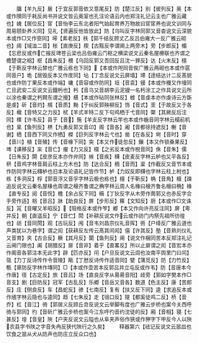 <!-- { "loadSidebar": true } -->
　　牖【羊九反】扆【于宜反郭音依又意尾反】防【楚江反】别【彼列反】奥【本或作隩同于耗反尚书并说文皆云奥室也孔注论语云内也郑注礼记云主也广雅云藏也】媿【居位反】宧【音怡李云东北者阳气始起育养万物故曰宧宧养也说文训同与周易颐卦养义同】见礼【贤遍反他皆放此】防【乌叫反字林同郭又音杳说文云深貌本或作□又作窔同】埽【素老反】柣【郭千结反顾丈乙反吕伯雍大一反广雅云砌也】阈【域洫二音】枨【直庚反】楔【古黠反李谓阃上两旁木】旁【步郎反】楣【忘悲反或作亡报反琕苍云梁也吕伯雍云门枢之横梁说文云秦名屋櫋联也齐谓之檐楚谓之梠】枢【昌朱反】椳【乌回反郭又吾回反吕沈一罪反】达【火末反】檼【于靳反字林云棼也广雅云栋也下同】【本或作戺同音俟广雅云两砌也本或作扈同音户】垝【居毁反本又作庋同】坫【丁念反说文云屏墙】墆【逹结达计二反髙貌也或作防丁果反本或作端】墉【音容或作防同】垣【音袁】镘【本或作槾又作墁同亡旦武安二反说文云鐡杇也】杇【音乌又音胡李云泥镘一名杇涂工之作具说文云所以涂也秦谓之杇闗东谓之摱】椹【本或作砧同张林反】榩【音虔本亦作虔诗云方斲是虔】斫【音灼】櫍【音质】黝【于纠反郭殃柳反】饰【音式】垩【于故反又于各反】樴【音特又之力反】栻【羊式羊特二反下句鸡栖于弋音同】橜【其厥反后注同】楎【许韦反】县于【音】箷【羊支反字林云竿也本或作椸音同字林云榻前机也】臬【鱼列反】栱【九勇反郭又音卬】阁【音各】阇【音都徐持遮反】榭【音谢】栖【音西下同又作栖】榤【巨列反字林云弋也】凿【在各反】埘【音时】穿【音川】植【音殖】传【音椽下同】突【本又作徒忽反】鏁【本又作锁桑果反】埤【课移反】杗【音亡】瘤【力又反】棳【之劣反本或作棁音同】侏【音朱】儒【日朱反】閞【皮彦反本亦作弁同】槉【音疾】欂【皮麦反字林云栌也又平各反】枅【音鸡字林音肩云柱上方木也】防【达合反】栭【音而】楶【作截反又音节本或作防同字林云欂栌也旧本及论语礼记皆作节】栌【力奴反即欂也字林云柱上柎也】栋【多洞反】桴【郭音浮又音孚字林云极也栋也】檼【于靳反】桷【音角】榱【疎追反说文云秦名屋椽也周谓之榱齐鲁谓之桷字林云周人名椽曰榱齐鲁名榱曰桷】椽【直专反】阅【音恱】檐【余占反下同】樀【丁狄反字从木旁作啇郭又也赤反字合手旁作适】梠【音吕】牀【助良反】屏【步形反】簃【文知反】厨【本或作□文诛反】筄【音曜又羊昭反】【阻格反本或作笮】郷【本又作向许亮反注同】屏【卑并反】朝【直遥反】宁【音伫】閍【补耕反说文作云或作祊门内祭先祖所彷徨也】祊【音同閍】观【古玩反】闱【音韦刘昌宗仪礼音挥】衖【户绛反广雅云道也声类犹以为巷字】谓之闳【获耕反左传云髙其闬闳】僖【许其反】塾【音熟刘仪礼又音育】夹【古合反】橛【其月反】闑【鱼列反】阃【说文作梱同苦本反郑注礼记云阃门限也】阖【胡腊反】扉【音非】着乎【直畧反】所以止扉谓之闳【音宏本亦作阁音各郭注本无此字】辟【匹亦反】闬【户旦反说文云闾也汝南平舆里门曰闬】瓴【力丁反诗传作令音陵】甋【丁厯反诗传作适音同】甓【蒲觅反】防【力竹反】甎【章防反字林作塼同】□【本或作壶苦本反郭吕并立屯反或作韦】防【音唐本今作唐】径【古定反】旅【音吕】场【直良反字从昜昜音阳】歧旁【郭如字樊本作□音支】剧【巨防反】冠军【古乱反】乐郷【音岳又音各】数道【色主反】康【苦郎反】庄【侧良反】车【昌蛇反】骖【七南反】复有【扶又反下同】逵【求追反本或作馗字林云隐也与逵同】趋【七朱反】走【徂口反】隄【都奚徒鸡二反】桥【音乔】杠【音江】徛【郭居义反顾丘竒反说文云举脚有度也广雅云步桥也案今关西呼徛与郭同】彴【音斫广雅云步桥也案今江东呼彴音约沈徒的反】厢【音相】寝【七甚反】堭【音皇】陜【户夹反说文云隘也从阜夹声俗作狭或作狎字下甲反今人以陜农县字书陜之字音失冉反狭代陜行之久矣】
　　释器第六【祛记反说文云噐皿也饮食之噐从犬从防声也防庄立反众口也】

